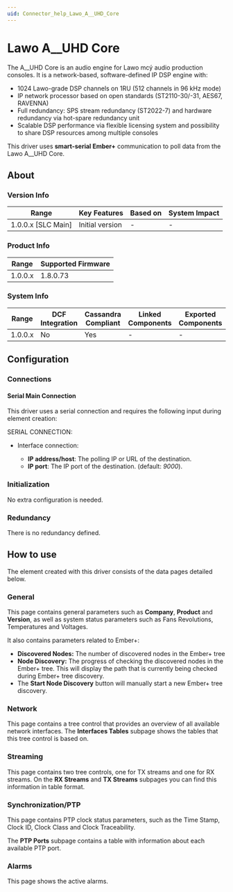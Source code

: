 ```yaml
---
uid: Connector_help_Lawo_A__UHD_Core
---
```


# Lawo A\_\_UHD Core

The A\_\_UHD Core is an audio engine for Lawo mcý audio production consoles. It is a network-based, software-defined IP DSP engine with:

- 1024 Lawo-grade DSP channels on 1RU (512 channels in 96 kHz mode)
- IP network processor based on open standards (ST2110-30/-31, AES67, RAVENNA)
- Full redundancy: SPS stream redundancy (ST2022-7) and hardware redundancy via hot-spare redundancy unit
- Scalable DSP performance via flexible licensing system and possibility to share DSP resources among multiple consoles

This driver uses **smart-serial Ember+** communication to poll data from the Lawo A\_\_UHD Core.

## About

### Version Info

| **Range**            | **Key Features** | **Based on** | **System Impact** |
|----------------------|------------------|--------------|-------------------|
| 1.0.0.x \[SLC Main\] | Initial version  | \-           | \-                |

### Product Info

| **Range** | **Supported Firmware** |
|-----------|------------------------|
| 1.0.0.x   | 1.8.0.73               |

### System Info

| **Range** | **DCF Integration** | **Cassandra Compliant** | **Linked Components** | **Exported Components** |
|-----------|---------------------|-------------------------|-----------------------|-------------------------|
| 1.0.0.x   | No                  | Yes                     | \-                    | \-                      |

## Configuration

### Connections

#### Serial Main Connection

This driver uses a serial connection and requires the following input during element creation:

SERIAL CONNECTION:

- Interface connection:

  - **IP address/host**: The polling IP or URL of the destination.
  - **IP port**: The IP port of the destination. (default: *9000*).

### Initialization

No extra configuration is needed.

### Redundancy

There is no redundancy defined.

## How to use

The element created with this driver consists of the data pages detailed below.

### General

This page contains general parameters such as **Company**, **Product** and **Version**, as well as system status parameters such as Fans Revolutions, Temperatures and Voltages.

It also contains parameters related to Ember+:

- **Discovered Nodes:** The number of discovered nodes in the Ember+ tree
- **Node Discovery:** The progress of checking the discovered nodes in the Ember+ tree. This will display the path that is currently being checked during Ember+ tree discovery.
- The **Start Node Discovery** button will manually start a new Ember+ tree discovery.

### Network

This page contains a tree control that provides an overview of all available network interfaces. The **Interfaces Tables** subpage shows the tables that this tree control is based on.

### Streaming

This page contains two tree controls, one for TX streams and one for RX streams. On the **RX Streams** and **TX Streams** subpages you can find this information in table format.

### Synchronization/PTP

This page contains PTP clock status parameters, such as the Time Stamp, Clock ID, Clock Class and Clock Traceability.

The **PTP Ports** subpage contains a table with information about each available PTP port.

### Alarms

This page shows the active alarms.
